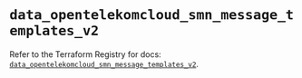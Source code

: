 # `data_opentelekomcloud_smn_message_templates_v2`

Refer to the Terraform Registry for docs: [`data_opentelekomcloud_smn_message_templates_v2`](https://registry.terraform.io/providers/opentelekomcloud/opentelekomcloud/1.36.51/docs/data-sources/smn_message_templates_v2).
